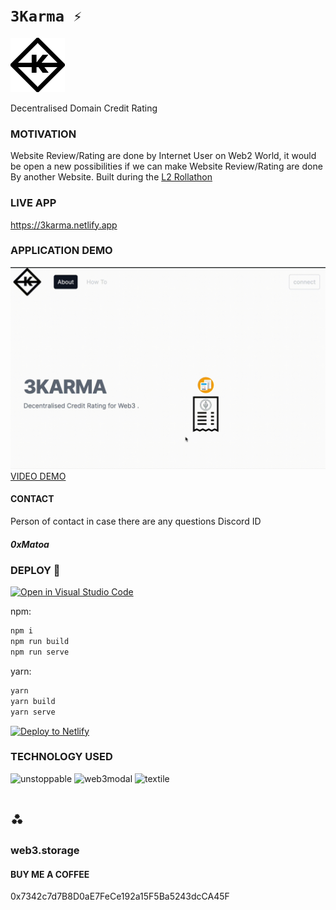 # `3Karma ⚡`

![karma](public/karma.png)

Decentralised Domain Credit Rating


### MOTIVATION
Website Review/Rating are done by Internet User on Web2 World, it would be open a new possibilities if we can make Website Review/Rating are done By another Website. 
Built during the [L2 Rollathon](https://gitcoin.co/hackathon/Rollathon/)


### LIVE APP
https://3karma.netlify.app

### APPLICATION DEMO
![karma](public/demo.gif)
[VIDEO DEMO](https://drive.google.com/open?id=1iJzFy3KqWDkAgFXH16wTGZ8xM-ZbVGs8&authuser=raqrobby%40gmail.com&usp=drive_fs)


#### CONTACT
Person of contact in case there are any questions
Discord ID 
##### 0xMatoa

### DEPLOY  🚀

[![Open in Visual Studio Code](https://open.vscode.dev/badges/open-in-vscode.svg)](https://open.vscode.dev/byre54/3karma)

npm:
```sh
npm i
npm run build
npm run serve
```

yarn:
```sh
yarn
yarn build
yarn serve
```

[![Deploy to Netlify](https://www.netlify.com/img/deploy/button.svg)](https://app.netlify.com/start/deploy?repository=https://github.com/byre54/3karma)


### TECHNOLOGY USED

![unstoppable](https://docs.unstoppabledomains.com/images/logo.png)
![web3modal](https://web3modal.com/static/media/web3modal-logo.d8a1141a.png)
![textile](https://s4-recruiting.cdn.greenhouse.io/external_greenhouse_job_boards/logos/400/243/500/resized/logobig.png?1620841164)
# ⁂
### web3.storage




#### BUY ME A COFFEE
0x7342c7d7B8D0aE7FeCe192a15F5Ba5243dcCA45F

